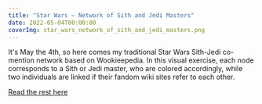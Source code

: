 ```yaml
---
title: "Star Wars — Network of Sith and Jedi Masters"
date: 2022-05-04T00:00:00
coverImg: star_wars_network_of_sith_and_jedi_masters.png
---
```


It's May the 4th, so here comes my traditional Star Wars Sith-Jedi co-mention network based on Wookieepedia. In this visual exercise, each node corresponds to a Sith or Jedi master, who are colored accordingly, while two individuals are linked if their fandom wiki sites refer to each other.


<!--more-->

[Read the rest here](https://www.linkedin.com/posts/milan-janosov_networkscience-datascience-datavisualization-activity-7059802636929146880-bX_X/)
